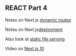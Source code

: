 ## REACT Part 4

Notes on Next.js [dynamic routes](https://nextjs.org/learn/basics/dynamic-routes)

Notes on Next.js[deployment](https://nextjs.org/learn/basics/deploying-nextjs-app)

Also look at [static file serving](https://nextjs.org/docs/basic-features/static-file-serving)

Video on [Next.js 10](https://www.youtube.com/watch?v=JWCS5IdECVI)

